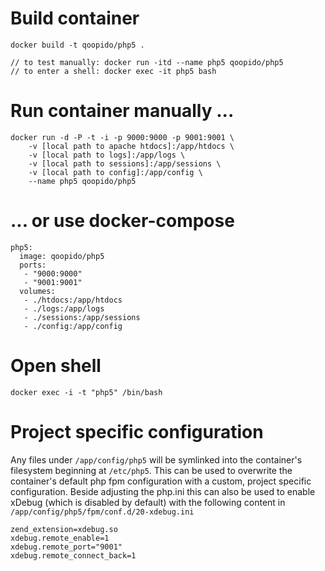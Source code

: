 # Build container #
```
docker build -t qoopido/php5 .

// to test manually: docker run -itd --name php5 qoopido/php5
// to enter a shell: docker exec -it php5 bash
```

# Run container manually ... #
```
docker run -d -P -t -i -p 9000:9000 -p 9001:9001 \
	-v [local path to apache htdocs]:/app/htdocs \
	-v [local path to logs]:/app/logs \
	-v [local path to sessions]:/app/sessions \
	-v [local path to config]:/app/config \
	--name php5 qoopido/php5
```

# ... or use docker-compose #
```
php5:
  image: qoopido/php5
  ports:
   - "9000:9000"
   - "9001:9001"
  volumes:
   - ./htdocs:/app/htdocs
   - ./logs:/app/logs
   - ./sessions:/app/sessions
   - ./config:/app/config
```

# Open shell #
```
docker exec -i -t "php5" /bin/bash
```

# Project specific configuration #
Any files under ```/app/config/php5``` will be symlinked into the container's filesystem beginning at ```/etc/php5```. This can be used to overwrite the container's default php fpm configuration with a custom, project specific configuration. Beside adjusting the php.ini this can also be used to enable xDebug (which is disabled by default) with the following content in ```/app/config/php5/fpm/conf.d/20-xdebug.ini```

```
zend_extension=xdebug.so
xdebug.remote_enable=1
xdebug.remote_port="9001"
xdebug.remote_connect_back=1
```